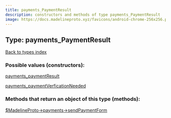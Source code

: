```yaml
---
title: payments_PaymentResult
description: constructors and methods of type payments_PaymentResult
image: https://docs.madelineproto.xyz/favicons/android-chrome-256x256.png
---
```

## Type: payments\_PaymentResult  
[Back to types index](index.md)



### Possible values (constructors):

[payments\_paymentResult](../constructors/payments_paymentResult.md)  

[payments\_paymentVerficationNeeded](../constructors/payments_paymentVerficationNeeded.md)  



### Methods that return an object of this type (methods):

[$MadelineProto->payments->sendPaymentForm](../methods/payments_sendPaymentForm.md)  



